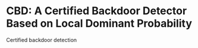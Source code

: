 # CBD: A Certified Backdoor Detector Based on Local Dominant Probability
Certified backdoor detection
